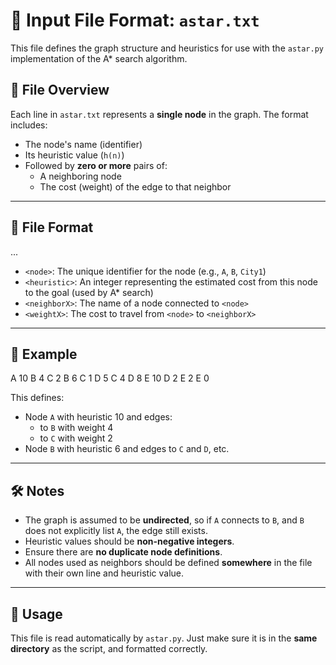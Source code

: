 # 📄 Input File Format: `astar.txt`

This file defines the graph structure and heuristics for use with the `astar.py` implementation of the A* search algorithm.

## 🧠 File Overview

Each line in `astar.txt` represents a **single node** in the graph. The format includes:
- The node's name (identifier)
- Its heuristic value (`h(n)`)
- Followed by **zero or more** pairs of:
  - A neighboring node
  - The cost (weight) of the edge to that neighbor

---

## 📌 File Format
<node> <heuristic> <neighbor1> <weight1> <neighbor2> <weight2> ...

- `<node>`: The unique identifier for the node (e.g., `A`, `B`, `City1`)
- `<heuristic>`: An integer representing the estimated cost from this node to the goal (used by A* search)
- `<neighborX>`: The name of a node connected to `<node>`
- `<weightX>`: The cost to travel from `<node>` to `<neighborX>`

---

## 📘 Example
A 10 B 4 C 2 B 6 C 1 D 5 C 4 D 8 E 10 D 2 E 2 E 0


This defines:
- Node `A` with heuristic 10 and edges:
  - to `B` with weight 4
  - to `C` with weight 2
- Node `B` with heuristic 6 and edges to `C` and `D`, etc.

---

## 🛠 Notes

- The graph is assumed to be **undirected**, so if `A` connects to `B`, and `B` does not explicitly list `A`, the edge still exists.
- Heuristic values should be **non-negative integers**.
- Ensure there are **no duplicate node definitions**.
- All nodes used as neighbors should be defined **somewhere** in the file with their own line and heuristic value.

---

## 🚀 Usage
This file is read automatically by `astar.py`. Just make sure it is in the **same directory** as the script, and formatted correctly.
